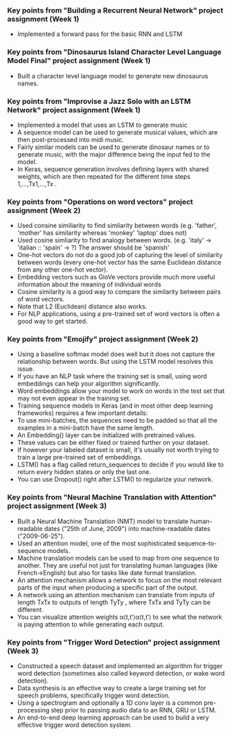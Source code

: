 ### Key points from "Building a Recurrent Neural Network" project assignment (Week 1)

- Implemented a forward pass for the basic RNN and LSTM

### Key points from "Dinosaurus Island Character Level Language Model Final" project assignment (Week 1)

- Built a character level language model to generate new dinosaurus names.

### Key points from "Improvise a Jazz Solo with an LSTM Network" project assignment (Week 1)

- Implemented a model that uses an LSTM to generate music
- A sequence model can be used to generate musical values, which are then post-processed into midi music.
- Fairly similar models can be used to generate dinosaur names or to generate music, with the major difference being the input fed to the model.
- In Keras, sequence generation involves defining layers with shared weights, which are then repeated for the different time steps  1,…,Tx1,…,Tx .

### Key points from "Operations on word vectors" project assignment (Week 2)
- Used consine similiarity to find simliarity between words (e.g. 'father', 'mother' has similarity whereas 'monkey' 'laptop' does not)
- Used cosine simliarity to find analogy between words. (e.g. 'italy' -> 'italian :: 'spain' -> ?) The answer should be 'spanish'
- One-hot vectors do not do a good job of capturing the level of similarity between words (every one-hot vector has the same Euclidean distance from any other one-hot vector).
- Embedding vectors such as GloVe vectors provide much more useful information about the meaning of individual words
- Cosine similarity is a good way to compare the similarity between pairs of word vectors.
- Note that L2 (Euclidean) distance also works.
- For NLP applications, using a pre-trained set of word vectors is often a good way to get started.


### Key points from "Emojify" project assignment (Week 2)
- Using a baseline softmax model does well but it does not capture the relationship between words. But using the LSTM model resolves this issue.
- If you have an NLP task where the training set is small, using word embeddings can help your algorithm significantly.
- Word embeddings allow your model to work on words in the test set that may not even appear in the training set.
- Training sequence models in Keras (and in most other deep learning frameworks) requires a few important details:
- To use mini-batches, the sequences need to be padded so that all the examples in a mini-batch have the same length.
- An Embedding() layer can be initialized with pretrained values.
- These values can be either fixed or trained further on your dataset.
- If however your labeled dataset is small, it's usually not worth trying to train a large pre-trained set of embeddings.
- LSTM() has a flag called return_sequences to decide if you would like to return every hidden states or only the last one.
- You can use Dropout() right after LSTM() to regularize your network.

### Key points from "Neural Machine Translation with Attention" project assignment (Week 3)
- Built a Neural Machine Translation (NMT) model to translate human-readable dates ("25th of June, 2009") into machine-readable dates ("2009-06-25").
- Used an attention model, one of the most sophisticated sequence-to-sequence models.
- Machine translation models can be used to map from one sequence to another. They are useful not just for translating human languages (like French->English) but also for tasks like date format translation.
- An attention mechanism allows a network to focus on the most relevant parts of the input when producing a specific part of the output.
- A network using an attention mechanism can translate from inputs of length  TxTx  to outputs of length  TyTy , where  TxTx  and  TyTy  can be different.
- You can visualize attention weights  α⟨t,t′⟩α⟨t,t′⟩  to see what the network is paying attention to while generating each output.

### Key points from "Trigger Word Detection" project assignment (Week 3)
- Constructed a speech dataset and implemented an algorithm for trigger word detection (sometimes also called keyword detection, or wake word detection).
- Data synthesis is an effective way to create a large training set for speech problems, specifically trigger word detection.
- Using a spectrogram and optionally a 1D conv layer is a common pre-processing step prior to passing audio data to an RNN, GRU or LSTM.
- An end-to-end deep learning approach can be used to build a very effective trigger word detection system.
